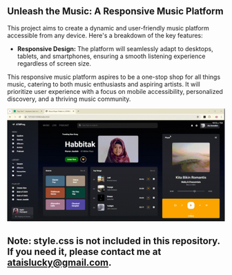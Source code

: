 ## Unleash the Music: A Responsive Music Platform

This project aims to create a dynamic and user-friendly music platform accessible from any device. Here's a breakdown of the key features:

* **Responsive Design:** The platform will seamlessly adapt to desktops, tablets, and smartphones, ensuring a smooth listening experience regardless of screen size. 

This responsive music platform aspires to be a one-stop shop for all things music, catering to both music enthusiasts and aspiring artists. It will prioritize user experience with a focus on mobile accessibility, personalized discovery, and a thriving music community. 

![me](https://github.com/ataislucky/responsive-music-platform/blob/main/platform%20musik%20responsive.gif)

## Note: style.css is not included in this repository. If you need it, please contact me at ataislucky@gmail.com. 
